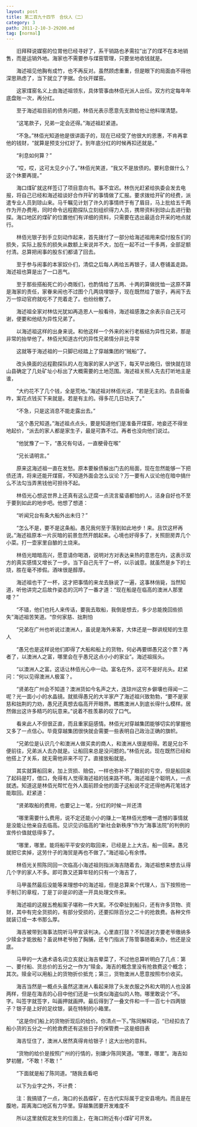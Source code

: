 ```yaml
---
layout: post
title: 第二百九十四节　合伙人（二）
category: 3
path: 2011-2-10-3-29200.md
tag: [normal]
---
```


　　旧拜释说媒窑的位胃他巳经寻好了，系干销路也矛需拉”出了的煤不在本地销售，而是运销外地。海家也不需要参与煤窑管理，只要坐地收钱就是。

　　海述祖见他胸有成竹，也不再反对。虽然顾虑重重，但是眼下的局面由不得他深思熟虑了，当下就立了字据。合伙开媒窑。

　　这家煤窑名义上由海述祖领东，具体管事由林佰光派人出任。双方约定每年年底盘账一次，再分红。

　　至于海述祖目前的债务问题，林佰光表示愿意先支款给他让他料理清楚。

　　“这笔款子，兄弟一定会还得。”海述祖赶紧道。

　　“不急。”林佰光知道他是很讲面子的，现在已经受了他很大的恩惠，不肯再拿他的钱财，“就算是预支分红好了。到年底分红的时候再扣还就是。”

　　“利息如何算？”

　　“哎，哎，这可太见夕小了。”林佰光笑道，“我又不是放债的。要利息做什么？这个休要再提。”

　　海口煤矿就这样签订了项目意向书。事不宜迟。林伤光赶紧给执委会发去电报，将自己已经和海述祖谈好合作开矿的事情做了汇报。要求拨给开矿的经费，派遣专业人员到琼山来。马千瞩见计划了许久的事情终于有了眉目，马上批给五千两作为开办费用，同时命令远程勘探队立刻组织得力人员，携带资料到琼山去进行勤探。海口地区的煤矿的位置他们有详细的资料，只需要在选出最适合开采的地点就行。

　　林佰光银子到手立刻动作起来，首先拨付了一部分给海述祖用来偿付股东们的损失，实际上股东的损失从数额上来说并不大，加在一起不过一千多两，全部足额付清。总算把闹事的股东们都请了回去。

　　至于参与闹事的本家奴仆们，清偿之后每人再给五再银子，请人卷铺盖走路。海述祖也算是出了一口恶气。

　　至于那些搭船死亡的小商贩们，也酌情给了五两、十两的算做抚恤一这原不算是海家的责任，家眷来闹也不过图个几两烧埋银子，现在既然给了银子，再闹下去万一惊动官府就吃不了兜着走了。也纷纷散了。

　　海述祖全家对林估光犹如再造恩人一般看待，海述祖感激之余表示自己无可谢，便要和他结为异性兄弟了。

　　以海述祖这样的出身来说。和他这样一个外来的米行老板结为异性兄弟，那是非常的抬举他了。林佰光知道古代的异性兄弟情分非比寻常

　　这就等于海述祖的一只脚已经踏上了穿越集团的“贼船”了。

　　改头换面的远程勘探队的人在海家的家人护送下，每天早出晚归，很快就在琼山县确定了几处矿址小标出了大概需要的土地范围。海述祖关照人先去打听地主是谁，

　　“大约花不了几个钱，全是荒地。”海述祖对林佰光说，“若是无主的。去县衙备咋，案花点钱买下来就是。若是有主的。得多花几日功夫了。”

　　“不急，只是这消息不能走露出去。”

　　“这个愚兄知道。”海述祖点点头，要是知道他们是准备开煤窑，地妾还不得坐地起价，“派去的家人都是家生子，最是可靠不过。再者也没向他们说过。

　　”他犹豫了一下，“愚兄有句话，一直梗骨在喉”

　　“兄长请明言。”

　　原来这海述祖一直在发愁。原本要躲债躲出门去的局面，现在忽然能够一下把债还清，将来还能开煤窑，不知道外面会怎么议论？万一要有人议论他在暗中搞什么不法勾当弄黑钱他可担待不起。

　　林佰光心想这世界上还真有这么迂腐一点流言蜚语都怕的人，洁身自好也不至于要到如此的地步吧。他想了想道：

　　“听闻兄台有条大船外出未归？”

　　“怎么不是，要不是这条船。愚兄我何至于落到如此地步！来。且饮这杯再说。”海述祖原本一片灰暗的前景忽然开朗起来。心境也好得多了，关照厨房弄几个小菜。打一壶家里自酿的土烧来。

　　林佰光暗暗高兴，愿意请你喝酒，说明对方对表达亲热的意思在内，这表示双方的真实感情又增长了一步。当下自己先干了一杯，以示诚意。就虽然是乡下的土烧，胜在毫不掺假。酒味很是醇厚。

　　海述祖也干了一杯，这才把事情的来龙去脉说了一遍，这事林俏毙，当然知道，听他讲完之后故作姿态的沉吟了一番才道：“现在船是在临高的澳洲人那里喽？”

　　“不错，他们也托人来传话，要我去取船，我倒是想去，多少总能挽回些损失”海述祖苦笑道。“奈何家慈、拙荆怕

　　“兄弟在广州也听说过澳洲人，虽说是海外来客，大体还是一群讲规矩的生意人

　　“愚兄也是这样说他们即得了大船和船上的货物，何必再要绑愚兄这个票？再者了，以澳洲人之富，哪里会在乎愚兄这点小小的家业”。海述祖摇头。

　　“以澳洲人之富。这话让林佰光心中一动。富名在外，这可不是好兆头。赶紧问：“何以见得澳洲人极富？。

　　“贤弟在广州会不知道？澳洲货如今名声之大，连琼州这穷乡僻壤也得闻一二呢？光一面小小的水晶镜。就抵得愚兄的大半家产了海述祖兴致勃勃，“要不是家慈和拙荆的力劝，愚兄还真想去临高开开眼界。瞧瞧澳洲人到底长得什么模样。居然做出这许多精巧的玩意来。”说着不胜羡慕的叹了口气。

　　看来此人不但很正直，而且重家庭感情。林佰光对穿越集团能够切实的掌握他又多了一点信心。毕竟穿越集团很快就会需要一些表明自己政治正确的旗帜。

　　“兄弟位是认识几个和澳洲人做买卖的商人，和澳洲人很是相得。若是兄台不便前往，兄弟派人去办就是。让船回来总是没问题的。”林佰光说。现在既然已经和他搭上了关系，就无需他非来不可了。直接放船就是。

　　其实就算船回来，加上货损、赔偿，一样也弥补不了眼前的亏空，但是船回来了起码是叮，借口，免得有人觉得海述祖的钱来路不明。海述祖是个聪明人，一点就透。知道这是林佰光帮忙在外人面前顾全他的面子这船说不定还得他再花笔钱才能取回。赶紧道：

　　“贤弟取船的费用，也要记上一笔，分红的时候一并还清

　　“哪里需要什么费用，说不定还能小小的赚上一笔林佰光想唯一遗憾的事情就是没能让他亲自去临高。见识见识临高的“新社会新秩序”作为“海事法院”的判例的宣传价值就低得多了。

　　“哪里，哪里。能将船平平安安的取回来，已经是上上大吉。船一回来。愚兄就把它卖掉，这劳什子的海贸是再也不做了。”海述祖心有余悸。

　　林佰光关照陈同回一次临高小海述祖则指派海吉随着去，海述祖想来想去认得几个字的家人不多。即可靠又还算年轻的只有一个海吉了，

　　马甲虽然最后没能等来理想中的海述祖，但是总算来个代理人，当下按照他一手制订的章程，丁是丁卯是卯的逐一开具处理文件来。

　　海述祖的这艘五桅船案子堪称一件大案。不仅牵扯到船只，还有许多货物、资财，其中有完全货损的，有部分受损的，还要扣除百分之二十的抢救费。各种文件就装订成一本书那么厚。

　　海吉被带到海事法院听马甲宣读判决。心里直打鼓？不知道对方要老爷缴纳多少赎金才能放船？虽说林老爷拍了胸脯，还专门指派了陈管事随着来办，他还是没底。

　　马甲的一大通术语名词立亥就让海吉晕菜了，不过他总算听明白了几点：第一、要付船、货总价的五分之一作为“赎金。海吉的概念里没有抢救费这个概念；其次。赎金可以用船上的货物折价抵充；第三，货物澳洲人愿意按照市价收买。

　　海吉当然是一概点头虽然这澳洲人看起来除了头发衣服之外和大明的人也没甚两样，但是在海吉的心目中他们还是一伙类似海盗似的人物。哪里敢说个“不。字。叫签字就签字，叫画押就画押。最后得到了一叠文件和一千一百七十四两银子？银子是上好的足纹银，装在特制的小箱里。

　　“这是你们船上的货物折现后的给价。你清点一下。”陈同解释说，“已经扣去了船小货的五分之一的抢救费还有这些日子的保管费一这是细目表

　　海吉怔住了，澳洲人居然真得肯给银子！这大出他的意料。

　　“货物的给价是按照广州的行情的，别嫌少陈同笑道。“哪里，哪里”。海吉如梦初醒，“不敢！不敢！”

　　“下面就是船了陈同道。“随我去看吧

　　以下为业字之外，不计费：

　　注：我搞错了一点，海口的长昌蝶矿，在古代实际属于定安县境内。而且是在腹地，距离海口地区有力华里。穿越集团要开发难度不

　　所以这里就假定发生的位面上，在海口附近有小煤矿可开发。